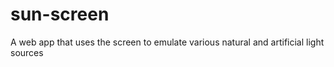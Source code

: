 # sun-screen
A web app that uses the screen to emulate various natural and artificial light sources
